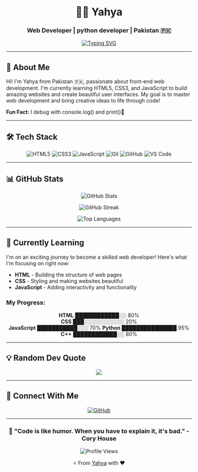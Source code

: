 <div align="center">
  
# 👨‍💻 Yahya

### Web Developer | python developer | Pakistan 🇵🇰

[![Typing SVG](https://readme-typing-svg.herokuapp.com?font=Fira+Code&pause=1000&color=2E9EF7&center=true&vCenter=true&width=435&lines=Building+the+Web%2C+One+Line+at+a+Time;Learning+%7C+Creating+%7C+Growing)](https://git.io/typing-svg)

</div>

---

## 🚀 About Me

Hi! I'm Yahya from Pakistan 🇵🇰, passionate about front-end web development. I'm currently learning HTML5, CSS3, and JavaScript to build amazing websites and create beautiful user interfaces. My goal is to master web development and bring creative ideas to life through code!

**Fun Fact:** I debug with console.log() and print()🤣

---

## 🛠️ Tech Stack

<div align="center">

![HTML5](https://img.shields.io/badge/HTML5-E34F26?style=for-the-badge&logo=html5&logoColor=white)
![CSS3](https://img.shields.io/badge/CSS3-1572B6?style=for-the-badge&logo=css3&logoColor=white)
![JavaScript](https://img.shields.io/badge/JavaScript-F7DF1E?style=for-the-badge&logo=javascript&logoColor=black)
![Git](https://img.shields.io/badge/Git-F05032?style=for-the-badge&logo=git&logoColor=white)
![GitHub](https://img.shields.io/badge/GitHub-181717?style=for-the-badge&logo=github&logoColor=white)
![VS Code](https://img.shields.io/badge/VS_Code-007ACC?style=for-the-badge&logo=visual-studio-code&logoColor=white)

</div>

---

## 📊 GitHub Stats

<div align="center">
  
![GitHub Stats](https://github-readme-stats.vercel.app/api?username=yahya69420-cyber&show_icons=true&theme=tokyonight&hide_border=true&bg_color=0D1117)

![GitHub Streak](https://github-readme-streak-stats.herokuapp.com/?user=yahya69420-cyber&theme=tokyonight&hide_border=true&background=0D1117)

![Top Languages](https://github-readme-stats.vercel.app/api/top-langs/?username=yahya69420-cyber&layout=compact&theme=tokyonight&hide_border=true&bg_color=0D1117)

</div>

---

## 🌱 Currently Learning

I'm on an exciting journey to become a skilled web developer! Here's what I'm focusing on right now:

- **HTML** - Building the structure of web pages
- **CSS** - Styling and making websites beautiful
- **JavaScript** - Adding interactivity and functionality

### My Progress:

<div align="center">

**HTML** ████████████░░ 80%  
**CSS** ███░░░░░░░░░░░ 20%  
**JavaScript** ███████████░░░ 70%
**Python** ███████████████ 95%
**C++** ████████████░░ 80%

</div>

---

## 💡 Random Dev Quote

<div align="center">

![](https://quotes-github-readme.vercel.app/api?type=horizontal&theme=tokyonight)

</div>

---

## 🤝 Connect With Me

<div align="center">

[![GitHub](https://img.shields.io/badge/GitHub-181717?style=for-the-badge&logo=github&logoColor=white)](https://github.com/yahya69420-cyber)

</div>

---

<div align="center">
  
### 💭 "Code is like humor. When you have to explain it, it's bad." - Cory House

![Profile Views](https://komarev.com/ghpvc/?username=yahya69420-cyber&color=blueviolet&style=flat-square&label=Profile+Views)

⭐️ From [Yahya](https://github.com/yahya69420-cyber) with ❤️

</div>
